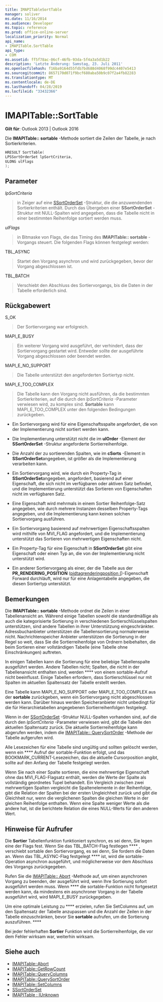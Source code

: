 ```yaml
---
title: IMAPITableSortTable
manager: soliver
ms.date: 11/16/2014
ms.audience: Developer
ms.topic: reference
ms.prod: office-online-server
localization_priority: Normal
api_name:
- IMAPITable.SortTable
api_type:
- COM
ms.assetid: ff5f78ac-06cf-46fb-93da-5f4a3a5d1b22
description: 'Letzte Änderung: Samstag, 23. Juli 2011'
ms.openlocfilehash: f16ba9164d55fdb7bd688d4068f99dc4407e5413
ms.sourcegitcommit: 8657170d071f9bcf680aba50b9c07f2a4fb82283
ms.translationtype: MT
ms.contentlocale: de-DE
ms.lasthandoff: 04/28/2019
ms.locfileid: "33432366"
---
```

# <a name="imapitablesorttable"></a>IMAPITable::SortTable

**Gilt für**: Outlook 2013 | Outlook 2016 
  
Die **IMAPITable:: sortable** -Methode sortiert die Zeilen der Tabelle, je nach Sortierkriterien. 
  
```cpp
HRESULT SortTable(
LPSSortOrderSet lpSortCriteria,
ULONG ulFlags
);
```

## <a name="parameters"></a>Parameter

_lpSortCriteria_
  
> in Zeiger auf eine [SSortOrderSet](ssortorderset.md) -Struktur, die die anzuwendenden Sortierkriterien enthält. Durch das Übergeben einer **SSortOrderSet** -Struktur mit NULL-Spalten wird angegeben, dass die Tabelle nicht in einer bestimmten Reihenfolge sortiert werden muss. 
    
_ulFlags_
  
> in Bitmaske von Flags, die das Timing des **IMAPITable:: sortable** -Vorgangs steuert. Die folgenden Flags können festgelegt werden: 
    
TBL_ASYNC 
  
> Startet den Vorgang asynchron und wird zurückgegeben, bevor der Vorgang abgeschlossen ist.
    
TBL_BATCH 
  
> Verschiebt den Abschluss des Sortiervorgangs, bis die Daten in der Tabelle erforderlich sind.
    
## <a name="return-value"></a>Rückgabewert

S_OK 
  
> Der Sortiervorgang war erfolgreich.
    
MAPI_E_BUSY 
  
> Ein weiterer Vorgang wird ausgeführt, der verhindert, dass der Sortiervorgang gestartet wird. Entweder sollte der ausgeführte Vorgang abgeschlossen oder beendet werden.
    
MAPI_E_NO_SUPPORT 
  
> Die Tabelle unterstützt den angeforderten Sortiertyp nicht.
    
MAPI_E_TOO_COMPLEX 
  
> Die Tabelle kann den Vorgang nicht ausführen, da die bestimmten Sortierkriterien, auf die durch den _lpSortCriteria_ -Parameter verwiesen wird, zu komplex sind. **Sortable** kann MAPI_E_TOO_COMPLEX unter den folgenden Bedingungen zurückgeben. 
    
   - Ein Sortiervorgang wird für eine Eigenschaftsspalte angefordert, die von der Implementierung nicht sortiert werden kann.
    
   - Die Implementierung unterstützt nicht die im **ulOrder** -Element der **SSortOrderSet** -Struktur angeforderte Sortierreihenfolge. 
    
   - Die Anzahl der zu sortierenden Spalten, wie im **cSorts** -Element in **SSortOrderSet**angegeben, ist größer als die Implementierung verarbeiten kann.
    
   - Ein Sortiervorgang wird, wie durch ein Property-Tag in **SSortOrderSet**angegeben, angefordert, basierend auf einer Eigenschaft, die sich nicht im verfügbaren oder aktiven Satz befindet, und die Implementierung unterstützt das Sortieren von Eigenschaften nicht im verfügbaren Satz.
    
   - Eine Eigenschaft wird mehrmals in einem Sortier Reihenfolge-Satz angegeben, wie durch mehrere Instanzen desselben Property-Tags angegeben, und die Implementierung kann keinen solchen Sortiervorgang ausführen.
    
   - Ein Sortiervorgang basierend auf mehrwertigen Eigenschaftsspalten wird mithilfe von MVI_FLAG angefordert, und die Implementierung unterstützt das Sortieren von mehrwertigen Eigenschaften nicht. 
    
   - Ein Property-Tag für eine Eigenschaft in **SSortOrderSet** gibt eine Eigenschaft oder einen Typ an, die von der Implementierung nicht unterstützt wird. 
    
   - Ein anderer Sortiervorgang als einer, der die Tabelle aus der **PR_RENDERING_POSITION** ([pidtagrenderingposition (](pidtagrenderingposition-canonical-property.md))-Eigenschaft Forward durchläuft, wird nur für eine Anlagentabelle angegeben, die diesen Sortiertyp unterstützt.
    
## <a name="remarks"></a>Bemerkungen

Die **IMAPITable:: sortable** -Methode ordnet die Zeilen in einer Tabellenansicht an. Während einige Tabellen sowohl die standardmäßige als auch die kategorisierte Sortierung in verschiedenen Sortierschlüsselspalten unterstützen, sind andere Tabellen in ihrer Unterstützung eingeschränkter. Adressbuchanbieter unterstützen die Tabellensortierung normalerweise nicht. Nachrichtenspeicher Anbieter unterstützen die Sortierung in der Regel so weit, dass Sie die Sortierreihenfolge von Ordnern beibehalten, die beim Sortieren einer vollständigen Tabelle (eine Tabelle ohne Einschränkungen) auftreten. 
  
In einigen Tabellen kann die Sortierung für eine beliebige Tabellenspalte ausgeführt werden. Andere Tabellen nicht; Spalten, die nicht in der Tabellenansicht enthalten sind, werden **** von einem sortable-Aufruf nicht beeinflusst. Einige Tabellen erfordern, dass Sortierschlüssel nur mit Spalten im aktuellen Spaltensatz der Tabelle erstellt werden. 
  
Eine Tabelle kann MAPI_E_NO_SUPPORT oder MAPI_E_TOO_COMPLEX aus der **sortable** zurückgeben, wenn ein Sortiervorgang nicht abgeschlossen werden kann. Darüber hinaus werden Speicheranbieter nicht unbedingt für die für Hierarchietabellen angegebenen Sortierreihenfolgen festgelegt. 
  
Wenn in der [SSortOrderSet](ssortorderset.md) -Struktur NULL-Spalten vorhanden sind, auf die durch den _lpSortCriteria_ -Parameter verwiesen wird, gibt die Tabelle den aktuellen Spaltensatz zurück. Die aktuelle Sortierreihenfolge kann abgerufen werden, indem die [IMAPITable:: QuerySortOrder](imapitable-querysortorder.md) -Methode der Tabelle aufgerufen wird. 
  
Alle Lesezeichen für eine Tabelle sind ungültig und sollten gelöscht werden, wenn ein **** Aufruf der sortable-Funktion erfolgt, und das BOOKMARK_CURRENT-Lesezeichen, das die aktuelle Cursorposition angibt, sollte auf den Anfang der Tabelle festgelegt werden. 
  
Wenn Sie nach einer Spalte sortieren, die eine mehrwertige Eigenschaft ohne das MVI_FLAG-Flagsatz enthält, werden die Werte der Spalte als vollständig geordnetes Tupel behandelt. Ein Vergleich zwischen zwei mehrwertigen Spalten vergleicht die Spaltenelemente in der Reihenfolge, gibt die Relation der Spalten bei der ersten Ungleichheit zurück und gibt die Gleichheit nur, wenn die verglichenen Spalten die gleichen Werte in der gleichen Reihenfolge enthalten. Wenn eine Spalte weniger Werte als die andere hat, ist die berichtete Relation die eines NULL-Werts für den anderen Wert.
  
## <a name="notes-to-callers"></a>Hinweise für Aufrufer

Die **Sortier** Tabellenfunktion funktioniert synchron, es sei denn, Sie legen eine der Flags fest. Wenn Sie das TBL_BATCH-Flag festlegen **** , verschiebt sortable den Sortiervorgang, es sei denn, Sie fordern die Daten an. Wenn das TBL_ASYNC-Flag festgelegt **** ist, wird die sortable-Operation asynchron ausgeführt, und möglicherweise vor dem Abschluss des Vorgangs zurückgegeben. 
  
Rufen Sie die [IMAPITable:: Abort](imapitable-abort.md) -Methode auf, um einen asynchronen Vorgang zu beenden, der ausgeführt wird, wenn Ihre Sortierung sofort ausgeführt werden muss. Wenn **** die sortable-Funktion nicht fortgesetzt werden kann, da mindestens ein asynchroner Vorgang in der Tabelle ausgeführt wird, wird MAPI_E_BUSY zurückgegeben. 
  
Um eine optimale Leistung zu **** erzielen, rufen Sie SetColumns auf, um den Spaltensatz der Tabelle anzupassen und die Anzahl der Zeilen in der Tabelle einzuschränken, bevor Sie **sortable** aufrufen, um die Sortierung auszuführen. **** 
  
Bei jeder fehlerhaften **Sortier** Funktion wird die Sortierreihenfolge, die vor dem Fehler wirksam war, weiterhin wirksam. 
  
## <a name="see-also"></a>Siehe auch

- [IMAPITable::Abort](imapitable-abort.md)
- [IMAPITable::GetRowCount](imapitable-getrowcount.md)
- [IMAPITable::QueryColumns](imapitable-querycolumns.md)
- [IMAPITable::QuerySortOrder](imapitable-querysortorder.md)
- [IMAPITable::SetColumns](imapitable-setcolumns.md)
- [SSortOrderSet](ssortorderset.md)
- [IMAPITable : IUnknown](imapitableiunknown.md)

